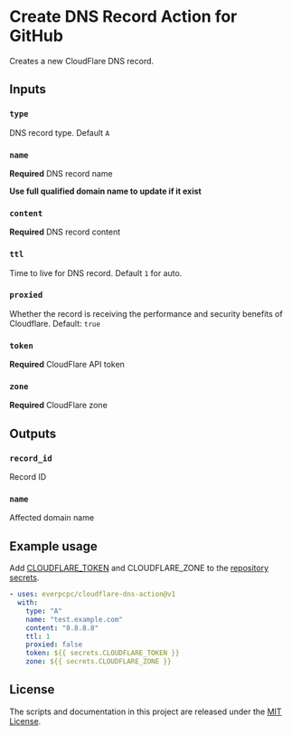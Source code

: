 # Create DNS Record Action for GitHub

Creates a new CloudFlare DNS record.

## Inputs

### `type`

DNS record type. Default `A`

### `name`

**Required** DNS record name

**Use full qualified domain name to update if it exist**

### `content`

**Required** DNS record content

### `ttl`

Time to live for DNS record. Default `1` for auto.

### `proxied`

Whether the record is receiving the performance and security benefits of Cloudflare. Default: `true`

### `token`

**Required** CloudFlare API token

### `zone`

**Required** CloudFlare zone

## Outputs

### `record_id`

Record ID

### `name`

Affected domain name

## Example usage

Add [CLOUDFLARE_TOKEN](https://developers.cloudflare.com/api/tokens/create) and CLOUDFLARE_ZONE to the [repository secrets](https://docs.github.com/en/actions/configuring-and-managing-workflows/creating-and-storing-encrypted-secrets).

```yaml
- uses: everpcpc/cloudflare-dns-action@v1
  with:
    type: "A"
    name: "test.example.com"
    content: "8.8.8.8"
    ttl: 1
    proxied: false
    token: ${{ secrets.CLOUDFLARE_TOKEN }}
    zone: ${{ secrets.CLOUDFLARE_ZONE }}
```

## License

The scripts and documentation in this project are released under the [MIT License](LICENSE).
